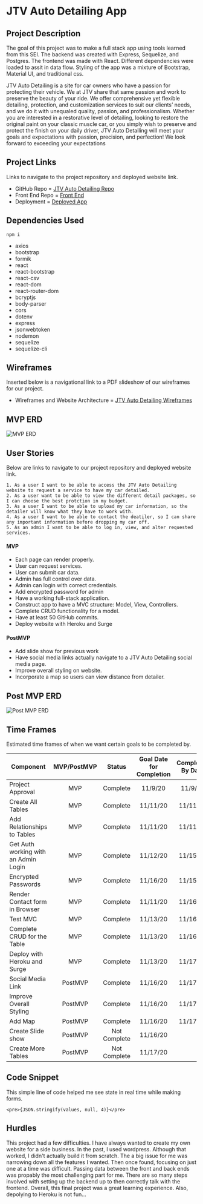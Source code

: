 # JTV Auto Detailing App

## Project Description

The goal of this project was to make a full stack app using tools learned from this SEI. The backend was created with Express, Sequelize, and Postgres. The frontend was made with React. Different dependencies were loaded to assit in data flow. Styling of the app was a mixture of Bootstrap, Material UI, and traditional css.

JTV Auto Detailing is a site for car owners who have a passion for protecting their vehicle. We at JTV share that same passion and work to preserve the beauty of your ride. We offer comprehensive yet flexible detailing, protection, and customization services to suit our clients’ needs, and we do it with unequaled quality, passion, and professionalism. Whether you are interested in a restorative level of detailing, looking to restore the original paint on your classic muscle car, or you simply wish to preserve and protect the finish on your daily driver, JTV Auto Detailing will meet your goals and expectations with passion, precision, and perfection! We look forward to exceeding your expectations

## Project Links

Links to navigate to the project repository and deployed website link. 

- GitHub Repo = [JTV Auto Detailing Repo](https://github.com/Jonny2424/JTVAutoDetailing)
- Front End Repo = [Front End](https://github.com/Jonny2424/JTV-Frontend)
- Deployment = [Deployed App](http://jtv-auto-detail.surge.sh/) 

## Dependencies Used
```
npm i
```
- axios
- bootstrap
- formik
- react
- react-bootstrap
- react-csv
- react-dom
- react-router-dom
- bcryptjs
- body-parser
- cors
- dotenv
- express
- jsonwebtoken
- nodemon
- sequelize
- sequelize-cli

## Wireframes

Inserted below is a navigational link to a PDF slideshow of our wireframes for our project.

- Wireframes and Website Architecture = [JTV Auto Detailing Wireframes](https://docs.google.com/presentation/d/1hKDQry8jhGIIsAzt4RU7GAvs33cfLsOFxE6a6iSOaH0/edit?usp=sharing)

## MVP ERD

![MVP ERD](https://i.imgur.com/DEFSYi3.png)

## User Stories

Below are links to navigate to our project repository and deployed website link. 

	1. As a user I want to be able to access the JTV Auto Detailing website to request a service to have my car detailed.
	2. As a user want to be able to view the different detail packages, so I can choose the best protction in my budget.
	3. As a user I want to be able to upload my car information, so the detailer will know what they have to work with.
	4. As a user I want to be able to contact the deatiler, so I can share any important information before dropping my car off.
  	5. As an admin I want to be able to log in, view, and alter requested services.

#### MVP
- Each page can render properly.
- User can request services. 
- User can submit car data.
- Admin has full control over data.
- Admin can login with correct credentials.
- Add encrypted password for admin
- Have a working full-stack application.
- Construct app to have a MVC structure: Model, View, Controllers.
- Complete CRUD functionality for a model. 
- Have at least 50 GitHub commits.
- Deploy website with Heroku and Surge


#### PostMVP 
- Add slide show for previous work
- Have social media links actually navigate to a JTV Auto Detailing social media page.
- Improve overall styling on website. 
- Incorporate a map so users can view distance from detailer.

## Post MVP ERD
![Post MVP ERD](https://i.imgur.com/aTd8hUC.png)


## Time Frames

Estimated time frames of when we want certain goals to be completed by. 

| Component | MVP/PostMVP | Status | Goal Date for Completion | Completed By Date |
| --- | :---: | :---: | :---: | :---: |
| Project Approval | MVP | Complete | 11/9/20 | 11/9/20 |
| Create All Tables | MVP | Complete | 11/11/20 | 11/11/20 |
| Add Relationships to Tables | MVP | Complete | 11/11/20 | 11/11/20 |
| Get Auth working with an Admin Login | MVP | Complete | 11/12/20 | 11/15/20 |
| Encrypted Passwords | MVP | Complete | 11/16/20 | 11/15/20 |
| Render Contact form in Browser | MVP | Complete | 11/11/20 | 11/16/20 |
| Test MVC  | MVP | Complete | 11/13/20 | 11/16/20 |
| Complete CRUD for the Table | MVP | Complete | 11/13/20 | 11/16/20 |
| Deploy with Heroku and Surge  | MVP | Complete | 11/13/20 | 11/17/20 |
| Social Media Link | PostMVP | Complete | 11/16/20 | 11/17/20 |
| Improve Overall Styling | PostMVP | Complete | 11/16/20 | 11/17/20 |
| Add Map | PostMVP | Complete | 11/16/20| 11/17/20 |
| Create Slide show | PostMVP | Not Complete | 11/16/20 |  |
| Create More Tables | PostMVP | Not Complete | 11/17/20 |  |


## Code Snippet  

This simple line of code helped me see state in real time while making forms.

```
<pre>{JSON.stringify(values, null, 4)}</pre>

```

## Hurdles
This project had a few difficulties. I have always wanted to create my own website for a side business. In the past, I used wordpress. Although that worked, I didn't actually build it from scratch. The a big issue for me was narrowing down all the features I wanted. Then once found, focusing on just one at a time was difficult. Passing data between the front and back ends was propably the most challenging part for me. There are so many steps involved with setting up the backend up to then correctly talk with the frontend. Overall, this final project was a great learning experience. Also, depolying to Heroku is not fun...





